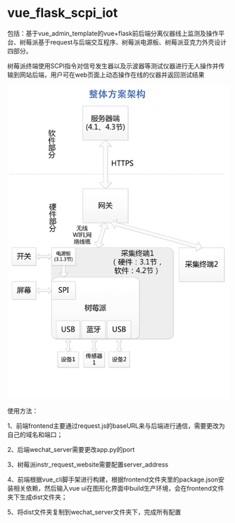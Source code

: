 # vue_flask_scpi_iot
包括：基于vue_admin_template的vue+flask前后端分离仪器线上监测及操作平台、树莓派基于request与后端交互程序、树莓派电源板、树莓派亚克力外壳设计四部分。

树莓派终端使用SCPI指令对信号发生器以及示波器等测试仪器进行无人操作并传输到网站后端，用户可在web页面上动态操作在线的仪器并返回测试结果

![整体架构](https://github.com/tea321000/vue_flask_scpi_iot/blob/master/imgs/A0%E5%9B%BE%E7%BA%B8-1.png "整体架构")

使用方法：

1、前端frontend主要通过request.js的baseURL来与后端进行通信，需要更改为自己的域名和端口；

2、后端wechat_server需要更改app.py的port

3、树莓派instr_request_website需要配置server_address

4、前端根据vue_cli脚手架进行构建，根据frontend文件夹里的package.json安装相关依赖，然后输入vue ui在图形化界面中build生产环境，会在frontend文件夹下生成dist文件夹；

5、将dist文件夹复制到wechat_server文件夹下，完成所有配置
